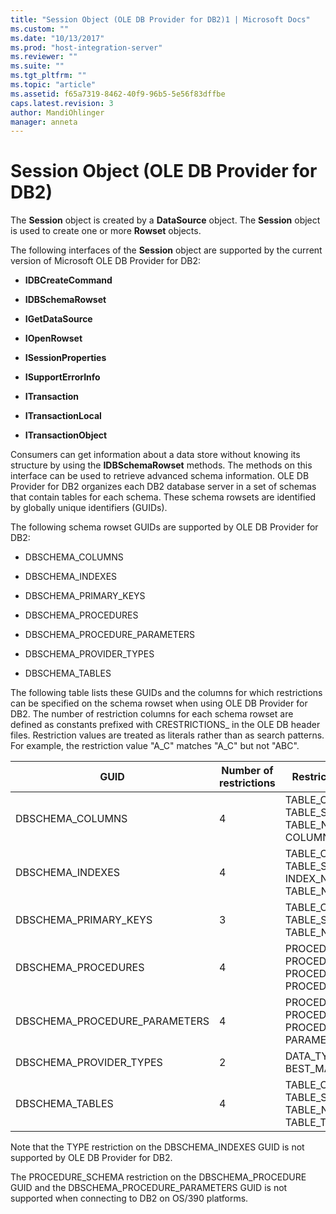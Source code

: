```yaml
---
title: "Session Object (OLE DB Provider for DB2)1 | Microsoft Docs"
ms.custom: ""
ms.date: "10/13/2017"
ms.prod: "host-integration-server"
ms.reviewer: ""
ms.suite: ""
ms.tgt_pltfrm: ""
ms.topic: "article"
ms.assetid: f65a7319-8462-40f9-96b5-5e56f83dffbe
caps.latest.revision: 3
author: MandiOhlinger
manager: anneta
---
```

# Session Object (OLE DB Provider for DB2)
The **Session** object is created by a **DataSource** object. The **Session** object is used to create one or more **Rowset** objects.  
  
 The following interfaces of the **Session** object are supported by the current version of Microsoft OLE DB Provider for DB2:  
  
-   **IDBCreateCommand**  
  
-   **IDBSchemaRowset**  
  
-   **IGetDataSource**  
  
-   **IOpenRowset**  
  
-   **ISessionProperties**  
  
-   **ISupportErrorInfo**  
  
-   **ITransaction**  
  
-   **ITransactionLocal**  
  
-   **ITransactionObject**  
  
 Consumers can get information about a data store without knowing its structure by using the **IDBSchemaRowset** methods. The methods on this interface can be used to retrieve advanced schema information. OLE DB Provider for DB2 organizes each DB2 database server in a set of schemas that contain tables for each schema. These schema rowsets are identified by globally unique identifiers (GUIDs).  
  
 The following schema rowset GUIDs are supported by OLE DB Provider for DB2:  
  
-   DBSCHEMA_COLUMNS  
  
-   DBSCHEMA_INDEXES  
  
-   DBSCHEMA_PRIMARY_KEYS  
  
-   DBSCHEMA_PROCEDURES  
  
-   DBSCHEMA_PROCEDURE_PARAMETERS  
  
-   DBSCHEMA_PROVIDER_TYPES  
  
-   DBSCHEMA_TABLES  
  
 The following table lists these GUIDs and the columns for which restrictions can be specified on the schema rowset when using OLE DB Provider for DB2. The number of restriction columns for each schema rowset are defined as constants prefixed with CRESTRICTIONS_ in the OLE DB header files. Restriction values are treated as literals rather than as search patterns. For example, the restriction value "A_C" matches "A_C" but not "ABC".  
  
|GUID|Number of restrictions|Restriction columns|  
|----------|----------------------------|-------------------------|  
|DBSCHEMA_COLUMNS|4|TABLE_CATALOG TABLE_SCHEMA TABLE_NAME COLUMN_NAME|  
|DBSCHEMA_INDEXES|4|TABLE_CATALOG TABLE_SCHEMA INDEX_NAME TABLE_NAME|  
|DBSCHEMA_PRIMARY_KEYS|3|TABLE_CATALOG TABLE_SCHEMA TABLE_NAME|  
|DBSCHEMA_PROCEDURES|4|PROCEDURE_CATALOG PROCEDURE_SCHEMA PROCEDURE_NAME PROCEDURE_TYPE|  
|DBSCHEMA_PROCEDURE_PARAMETERS|4|PROCEDURE_CATALOG PROCEDURE_SCHEMA PROCEDURE_NAME PARAMETER_NAME|  
|DBSCHEMA_PROVIDER_TYPES|2|DATA_TYPE BEST_MATCH|  
|DBSCHEMA_TABLES|4|TABLE_CATALOG TABLE_SCHEMA TABLE_NAME TABLE_TYPE|  
  
 Note that the TYPE restriction on the DBSCHEMA_INDEXES GUID is not supported by OLE DB Provider for DB2.  
  
 The PROCEDURE_SCHEMA restriction on the DBSCHEMA_PROCEDURE GUID and the DBSCHEMA_PROCEDURE_PARAMETERS GUID is not supported when connecting to DB2 on OS/390 platforms.